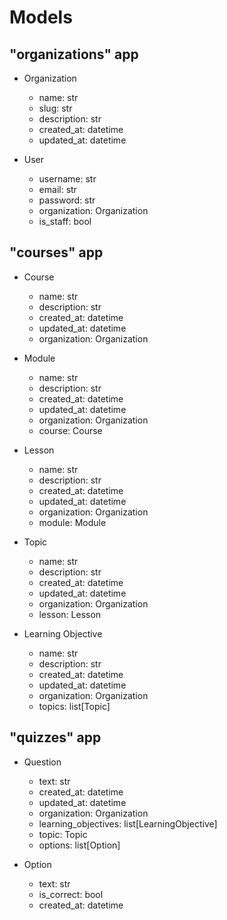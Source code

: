 # Models

## "organizations" app
* Organization
  - name: str
  - slug: str
  - description: str
  - created_at: datetime
  - updated_at: datetime

* User
  - username: str
  - email: str
  - password: str
  - organization: Organization
  - is_staff: bool

## "courses" app
* Course
  - name: str
  - description: str
  - created_at: datetime
  - updated_at: datetime
  - organization: Organization

* Module
  - name: str
  - description: str
  - created_at: datetime
  - updated_at: datetime
  - organization: Organization
  - course: Course

* Lesson
  - name: str
  - description: str
  - created_at: datetime
  - updated_at: datetime
  - organization: Organization
  - module: Module

* Topic
  - name: str
  - description: str
  - created_at: datetime
  - updated_at: datetime
  - organization: Organization
  - lesson: Lesson

* Learning Objective
  - name: str
  - description: str
  - created_at: datetime
  - updated_at: datetime
  - organization: Organization
  - topics: list[Topic]

## "quizzes" app
* Question
  - text: str
  - created_at: datetime
  - updated_at: datetime
  - organization: Organization
  - learning_objectives: list[LearningObjective]
  - topic: Topic
  - options: list[Option]

* Option
  - text: str
  - is_correct: bool
  - created_at: datetime